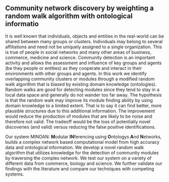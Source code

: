 ## Community network discovery by weighting a random walk algorithm with ontological informatio

It is well known that individuals, objects and entities in the real-world can be shared between many groups or clusters. Individuals may belong to several affiliations and need not be uniquely assigned to a single organization. This is true of people in social networks and many other areas of business, commerce, medicine and science. Community detection is an important activity and allows the assessment and influence of key groups and agents (be they people or entities) as they cooperate and interact in their environments with other groups and agents. In this work we  identify overlapping community clusters or modules through a modified random walk algorithm that is biased by existing domain knowledge (ontologies). Random walks are good for detecting modules since they tend to stay in a local data space and generally do not wander too far away. The hypothesis is that the random walk may improve its module finding ability by using domain knowledge to a limited extent. That is to say it can find better, more plausible structures due to this additional information. The improvement would reduce the production of modules that are likely to be noise and therefore not valid. The tradeoff would be the loss of potentially novel discoveries (and valid) versus reducing the false positive identifications. 

Our system MINOAN: **M**odular **IN**ferencing using **O**ntologys **A**nd **N**etworks, builds a complex network based computational model from high accuracy data and ontological information. We develop a novel random walk algorithm that utilizes knowledge  for the detection of community modules by traversing the complex network. We test our system on a variety of different data from commerce, biology and science. We further validate our findings with the literature and compare our techniques with competing systems. 

